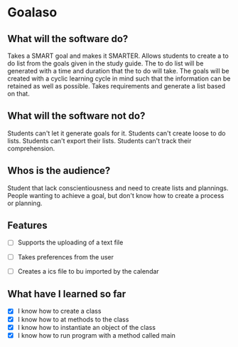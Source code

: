 # Goalaso

## What will the software do?

Takes a SMART goal and makes it SMARTER.
Allows students to create a to do list from the goals given in the study guide. 
The to do list will be generated with a time and duration that the to do will take.
The goals will be created with a cyclic learning cycle in mind such that the information can be retained as well as possible.
Takes requirements and generate a list based on that. 

## What will the software not do?

Students can't let it generate goals for it. 
Students can't create loose to do lists.
Students can't export their lists. 
Students can't track their comprehension. 


## Whos is the audience?

Student that lack conscientiousness and need to create lists and plannings.
People wanting to achieve a goal, but don't know how to create a process or planning. 

## Features

- [ ] Supports the uploading of a text file
- [ ] Takes preferences from the user
- [ ] Creates a ics file to bu imported by the calendar


## What have I learned so far
- [x] I know how to create a class
- [x] I know how to at methods to the class 
- [x] I know how to instantiate an object of the class
- [x] I know how to run program with a method called main
